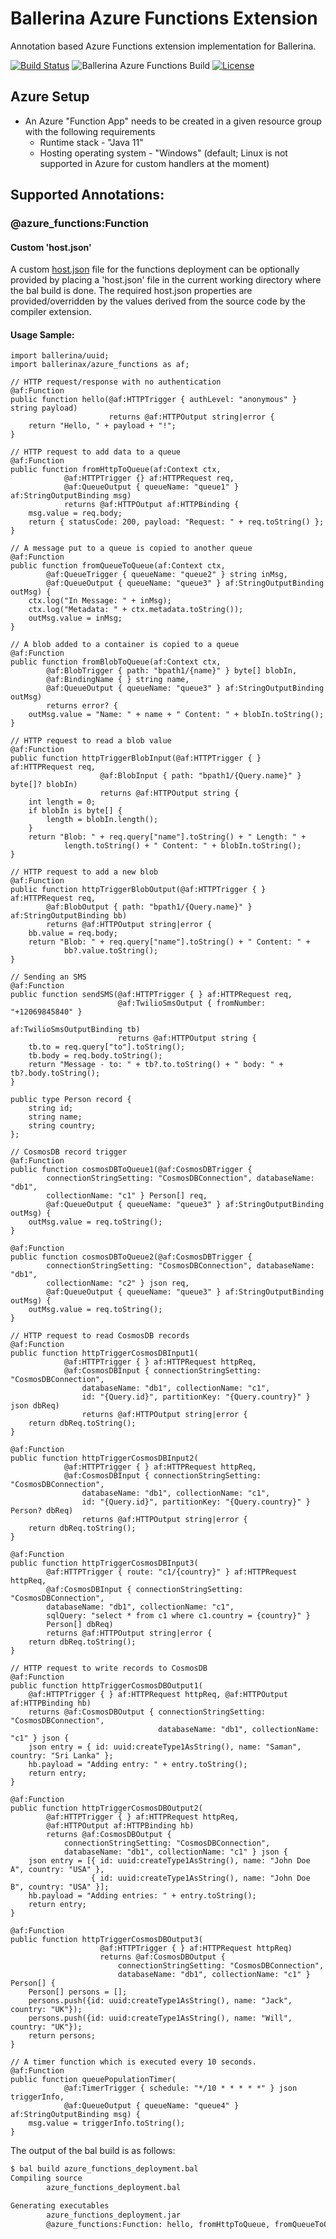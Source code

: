 # Ballerina Azure Functions Extension

Annotation based Azure Functions extension implementation for Ballerina. 

[![Build Status](https://wso2.org/jenkins/buildStatus/icon?job=ballerinax%2Fmodule-ballerinax-azure.functions)](https://wso2.org/jenkins/job/ballerinax/job/module-ballerinax-azure.functions/)
![Ballerina Azure Functions Build](https://github.com/ballerina-platform/module-ballerinax-azure.functions/workflows/Ballerina%20Azure%20Functions%20Build/badge.svg)
[![License](https://img.shields.io/badge/License-Apache%202.0-blue.svg)](https://opensource.org/licenses/Apache-2.0)

## Azure Setup

* An Azure "Function App" needs to be created in a given resource group with the following requirements
   - Runtime stack - "Java 11"
   - Hosting operating system - "Windows" (default; Linux is not supported in Azure for custom handlers at the moment)

## Supported Annotations:

### @azure_functions:Function

#### Custom 'host.json'

A custom [host.json](https://docs.microsoft.com/en-us/azure/azure-functions/functions-host-json) file for the functions deployment can be optionally provided by placing a 'host.json' file in the current working directory where the bal build is done. The required host.json properties are provided/overridden by the values derived from the source code by the compiler extension. 

#### Usage Sample:

```ballerina
import ballerina/uuid;
import ballerinax/azure_functions as af;

// HTTP request/response with no authentication
@af:Function
public function hello(@af:HTTPTrigger { authLevel: "anonymous" } string payload) 
                      returns @af:HTTPOutput string|error {
    return "Hello, " + payload + "!";
}

// HTTP request to add data to a queue
@af:Function
public function fromHttpToQueue(af:Context ctx, 
            @af:HTTPTrigger {} af:HTTPRequest req, 
            @af:QueueOutput { queueName: "queue1" } af:StringOutputBinding msg) 
            returns @af:HTTPOutput af:HTTPBinding {
    msg.value = req.body;
    return { statusCode: 200, payload: "Request: " + req.toString() };
}

// A message put to a queue is copied to another queue
@af:Function
public function fromQueueToQueue(af:Context ctx, 
        @af:QueueTrigger { queueName: "queue2" } string inMsg,
        @af:QueueOutput { queueName: "queue3" } af:StringOutputBinding outMsg) {
    ctx.log("In Message: " + inMsg);
    ctx.log("Metadata: " + ctx.metadata.toString());
    outMsg.value = inMsg;
}

// A blob added to a container is copied to a queue
@af:Function
public function fromBlobToQueue(af:Context ctx, 
        @af:BlobTrigger { path: "bpath1/{name}" } byte[] blobIn,
        @af:BindingName { } string name,
        @af:QueueOutput { queueName: "queue3" } af:StringOutputBinding outMsg) 
        returns error? {
    outMsg.value = "Name: " + name + " Content: " + blobIn.toString();
}

// HTTP request to read a blob value
@af:Function
public function httpTriggerBlobInput(@af:HTTPTrigger { } af:HTTPRequest req, 
                    @af:BlobInput { path: "bpath1/{Query.name}" } byte[]? blobIn)
                    returns @af:HTTPOutput string {
    int length = 0;
    if blobIn is byte[] {
        length = blobIn.length();
    }
    return "Blob: " + req.query["name"].toString() + " Length: " + 
            length.toString() + " Content: " + blobIn.toString();
}

// HTTP request to add a new blob
@af:Function
public function httpTriggerBlobOutput(@af:HTTPTrigger { } af:HTTPRequest req, 
        @af:BlobOutput { path: "bpath1/{Query.name}" } af:StringOutputBinding bb)
        returns @af:HTTPOutput string|error {
    bb.value = req.body;
    return "Blob: " + req.query["name"].toString() + " Content: " + 
            bb?.value.toString();
}

// Sending an SMS
@af:Function
public function sendSMS(@af:HTTPTrigger { } af:HTTPRequest req, 
                        @af:TwilioSmsOutput { fromNumber: "+12069845840" } 
                                              af:TwilioSmsOutputBinding tb)
                        returns @af:HTTPOutput string {
    tb.to = req.query["to"].toString();
    tb.body = req.body.toString();
    return "Message - to: " + tb?.to.toString() + " body: " + tb?.body.toString();
}

public type Person record {
    string id;
    string name;
    string country;
};

// CosmosDB record trigger
@af:Function
public function cosmosDBToQueue1(@af:CosmosDBTrigger { 
        connectionStringSetting: "CosmosDBConnection", databaseName: "db1",
        collectionName: "c1" } Person[] req, 
        @af:QueueOutput { queueName: "queue3" } af:StringOutputBinding outMsg) {
    outMsg.value = req.toString();
}

@af:Function
public function cosmosDBToQueue2(@af:CosmosDBTrigger { 
        connectionStringSetting: "CosmosDBConnection", databaseName: "db1", 
        collectionName: "c2" } json req,
        @af:QueueOutput { queueName: "queue3" } af:StringOutputBinding outMsg) {
    outMsg.value = req.toString();
}

// HTTP request to read CosmosDB records
@af:Function
public function httpTriggerCosmosDBInput1(
            @af:HTTPTrigger { } af:HTTPRequest httpReq, 
            @af:CosmosDBInput { connectionStringSetting: "CosmosDBConnection", 
                databaseName: "db1", collectionName: "c1", 
                id: "{Query.id}", partitionKey: "{Query.country}" } json dbReq)
                returns @af:HTTPOutput string|error {
    return dbReq.toString();
}

@af:Function
public function httpTriggerCosmosDBInput2(
            @af:HTTPTrigger { } af:HTTPRequest httpReq, 
            @af:CosmosDBInput { connectionStringSetting: "CosmosDBConnection", 
                databaseName: "db1", collectionName: "c1", 
                id: "{Query.id}", partitionKey: "{Query.country}" } Person? dbReq)
                returns @af:HTTPOutput string|error {
    return dbReq.toString();
}

@af:Function
public function httpTriggerCosmosDBInput3(
        @af:HTTPTrigger { route: "c1/{country}" } af:HTTPRequest httpReq, 
        @af:CosmosDBInput { connectionStringSetting: "CosmosDBConnection", 
        databaseName: "db1", collectionName: "c1", 
        sqlQuery: "select * from c1 where c1.country = {country}" } 
        Person[] dbReq)
        returns @af:HTTPOutput string|error {
    return dbReq.toString();
}

// HTTP request to write records to CosmosDB
@af:Function
public function httpTriggerCosmosDBOutput1(
    @af:HTTPTrigger { } af:HTTPRequest httpReq, @af:HTTPOutput af:HTTPBinding hb) 
    returns @af:CosmosDBOutput { connectionStringSetting: "CosmosDBConnection", 
                                 databaseName: "db1", collectionName: "c1" } json {
    json entry = { id: uuid:createType1AsString(), name: "Saman", country: "Sri Lanka" };
    hb.payload = "Adding entry: " + entry.toString();
    return entry;
}

@af:Function
public function httpTriggerCosmosDBOutput2(
        @af:HTTPTrigger { } af:HTTPRequest httpReq, 
        @af:HTTPOutput af:HTTPBinding hb) 
        returns @af:CosmosDBOutput { 
            connectionStringSetting: "CosmosDBConnection", 
            databaseName: "db1", collectionName: "c1" } json {
    json entry = [{ id: uuid:createType1AsString(), name: "John Doe A", country: "USA" }, 
                  { id: uuid:createType1AsString(), name: "John Doe B", country: "USA" }];
    hb.payload = "Adding entries: " + entry.toString();
    return entry;
}

@af:Function
public function httpTriggerCosmosDBOutput3(
                    @af:HTTPTrigger { } af:HTTPRequest httpReq) 
                    returns @af:CosmosDBOutput { 
                        connectionStringSetting: "CosmosDBConnection", 
                        databaseName: "db1", collectionName: "c1" } Person[] {
    Person[] persons = [];
    persons.push({id: uuid:createType1AsString(), name: "Jack", country: "UK"});
    persons.push({id: uuid:createType1AsString(), name: "Will", country: "UK"});
    return persons;
}

// A timer function which is executed every 10 seconds.
@af:Function
public function queuePopulationTimer(
            @af:TimerTrigger { schedule: "*/10 * * * * *" } json triggerInfo, 
            @af:QueueOutput { queueName: "queue4" } af:StringOutputBinding msg) {
    msg.value = triggerInfo.toString();
}
```

The output of the bal build is as follows:

```bash
$ bal build azure_functions_deployment.bal 
Compiling source
        azure_functions_deployment.bal

Generating executables
        azure_functions_deployment.jar
        @azure_functions:Function: hello, fromHttpToQueue, fromQueueToQueue, fromBlobToQueue, httpTriggerBlobInput, httpTriggerBlobOutput, sendSMS, cosmosDBToQueue1, cosmosDBToQueue2, httpTriggerCosmosDBInput1, httpTriggerCosmosDBInput2, httpTriggerCosmosDBInput3, httpTriggerCosmosDBOutput1, httpTriggerCosmosDBOutput2, httpTriggerCosmosDBOutput3, queuePopulationTimer
```
